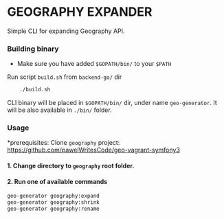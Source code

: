 GEOGRAPHY EXPANDER
===================
Simple CLI for expanding Geography API. 

### Building binary 
* Make sure you have added `$GOPATH/bin/`  to your `$PATH`

Run script `build.sh` from `backend-go/` dir 
```bash
    ./build.sh
```
CLI binary will be placed in `$GOPATH/bin/` dir, under name `geo-generator`.
It will be also available in `./bin/` folder.

### Usage
*prerequisites: Clone `geography` project:
https://github.com/pawelWritesCode/geo-vagrant-symfony3
#### 1. Change directory to `geography` root folder.
#### 2. Run one of available commands 
```bash
geo-generator geography:expand
geo-generator geography:shrink
geo-generator geography:rename
```
